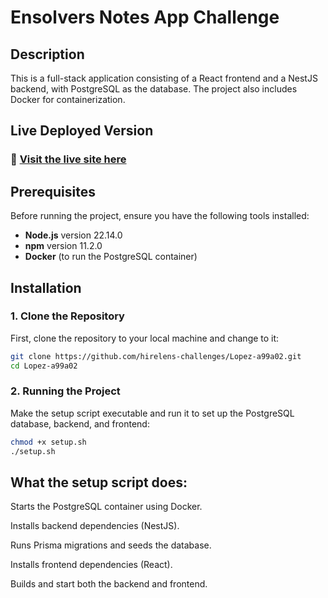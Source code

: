 # Ensolvers Notes App Challenge

## Description
This is a full-stack application consisting of a React frontend and a NestJS backend, with PostgreSQL as the database. The project also includes Docker for containerization.

## Live Deployed Version
### 🔗 [Visit the live site here](https://fedelopez17.github.io/notes-app-nestjs/)

## Prerequisites

Before running the project, ensure you have the following tools installed:

- **Node.js** version 22.14.0
- **npm** version 11.2.0
- **Docker** (to run the PostgreSQL container)

## Installation

### 1. Clone the Repository

First, clone the repository to your local machine and change to it:

```bash
git clone https://github.com/hirelens-challenges/Lopez-a99a02.git
cd Lopez-a99a02
```

### 2. Running the Project

Make the setup script executable and run it to set up the PostgreSQL database, backend, and frontend:

```bash
chmod +x setup.sh
./setup.sh
```

## What the setup script does:

Starts the PostgreSQL container using Docker.

Installs backend dependencies (NestJS).

Runs Prisma migrations and seeds the database.

Installs frontend dependencies (React).

Builds and start both the backend and frontend.
